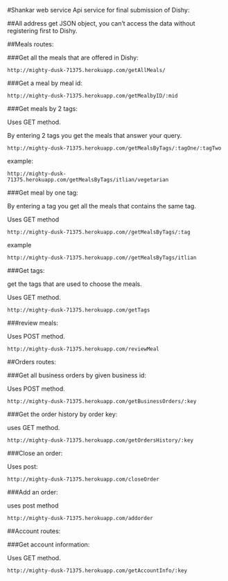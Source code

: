  
#Shankar web service Api service for final submission of Dishy:

##All address get JSON object, you can’t access the data without registering first to Dishy.

##Meals routes:

###Get all the meals that are offered in Dishy:

`http://mighty-dusk-71375.herokuapp.com/getAllMeals/` 


###Get a meal by meal id:

`http://mighty-dusk-71375.herokuapp.com/getMealbyID/:mid`


###Get meals by 2 tags:

Uses GET method.

By entering 2 tags you get the meals that answer your query.

`http://mighty-dusk-71375.herokuapp.com/getMealsByTags/:tagOne/:tagTwo`

example:

`http://mighty-dusk-71375.herokuapp.com/getMealsByTags/itlian/vegetarian`

###Get meal by one tag:

By entering a tag  you get all the meals that contains the same tag.

Uses GET method

`http://mighty-dusk-71375.herokuapp.com//getMealsByTags/:tag`

example

`http://mighty-dusk-71375.herokuapp.com//getMealsByTags/itlian`


###Get tags:

get the tags that are used to choose the meals.

Uses GET method.

`http://mighty-dusk-71375.herokuapp.com/getTags`


###review meals:

Uses POST method.

`http://mighty-dusk-71375.herokuapp.com/reviewMeal`

##Orders routes:

###Get all business orders by given business  id:

Uses POST method.

`http://mighty-dusk-71375.herokuapp.com/getBusinessOrders/:key`

###Get the order history by order key:

uses GET method.

`http://mighty-dusk-71375.herokuapp.com/getOrdersHistory/:key`


###Close an order:

Uses post:

`http://mighty-dusk-71375.herokuapp.com/closeOrder`

###Add an order:

uses post method

`http://mighty-dusk-71375.herokuapp.com/addorder`



##Account routes:

###Get account information:

Uses GET method.

`http://mighty-dusk-71375.herokuapp.com/getAccountInfo/:key`
